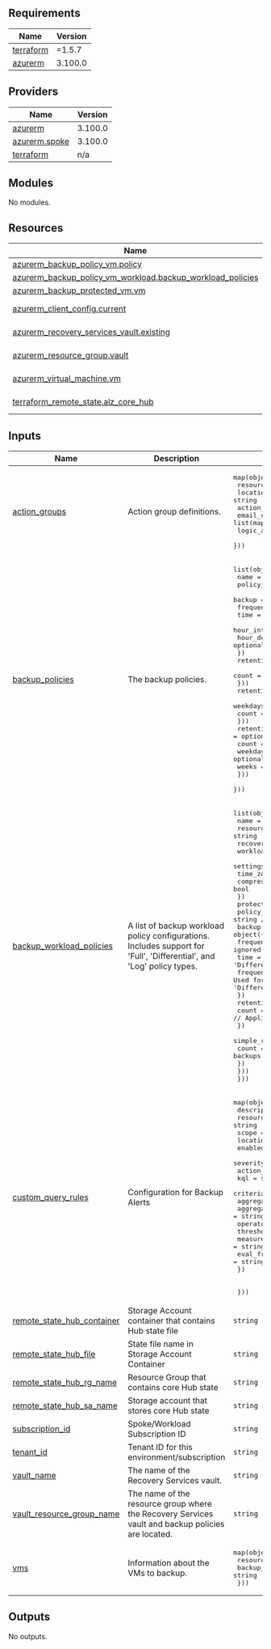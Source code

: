 <!-- BEGIN_TF_DOCS -->
## Requirements

| Name | Version |
|------|---------|
| <a name="requirement_terraform"></a> [terraform](#requirement\_terraform) | =1.5.7 |
| <a name="requirement_azurerm"></a> [azurerm](#requirement\_azurerm) | 3.100.0 |

## Providers

| Name | Version |
|------|---------|
| <a name="provider_azurerm"></a> [azurerm](#provider\_azurerm) | 3.100.0 |
| <a name="provider_azurerm.spoke"></a> [azurerm.spoke](#provider\_azurerm.spoke) | 3.100.0 |
| <a name="provider_terraform"></a> [terraform](#provider\_terraform) | n/a |

## Modules

No modules.

## Resources

| Name | Type |
|------|------|
| [azurerm_backup_policy_vm.policy](https://registry.terraform.io/providers/hashicorp/azurerm/3.100.0/docs/resources/backup_policy_vm) | resource |
| [azurerm_backup_policy_vm_workload.backup_workload_policies](https://registry.terraform.io/providers/hashicorp/azurerm/3.100.0/docs/resources/backup_policy_vm_workload) | resource |
| [azurerm_backup_protected_vm.vm](https://registry.terraform.io/providers/hashicorp/azurerm/3.100.0/docs/resources/backup_protected_vm) | resource |
| [azurerm_client_config.current](https://registry.terraform.io/providers/hashicorp/azurerm/3.100.0/docs/data-sources/client_config) | data source |
| [azurerm_recovery_services_vault.existing](https://registry.terraform.io/providers/hashicorp/azurerm/3.100.0/docs/data-sources/recovery_services_vault) | data source |
| [azurerm_resource_group.vault](https://registry.terraform.io/providers/hashicorp/azurerm/3.100.0/docs/data-sources/resource_group) | data source |
| [azurerm_virtual_machine.vm](https://registry.terraform.io/providers/hashicorp/azurerm/3.100.0/docs/data-sources/virtual_machine) | data source |
| [terraform_remote_state.alz_core_hub](https://registry.terraform.io/providers/hashicorp/terraform/latest/docs/data-sources/remote_state) | data source |

## Inputs

| Name | Description | Type | Default | Required |
|------|-------------|------|---------|:--------:|
| <a name="input_action_groups"></a> [action\_groups](#input\_action\_groups) | Action group definitions. | <pre>map(object({<br>    resource_group    = string<br>    location          = string<br>    action_group_name = string<br>    email_config      = list(map(string))<br>    logic_app_config  = list(map(string))<br>  }))</pre> | `null` | no |
| <a name="input_backup_policies"></a> [backup\_policies](#input\_backup\_policies) | The backup policies. | <pre>list(object({<br>    name        = string<br>    policy_type = string<br>    backup = object({<br>      frequency     = string<br>      time          = string<br>      hour_interval = optional(string)<br>      hour_duration = optional(string)<br>    })<br>    retention_daily = optional(object({<br>      count = number<br>    }))<br>    retention_weekly = optional(object({<br>      weekdays = list(string)<br>      count    = number<br>    }))<br>    retention_monthly = optional(object({<br>      count    = number<br>      weekdays = optional(list(string))<br>      weeks    = optional(list(string))<br>    }))<br>  }))</pre> | `[]` | no |
| <a name="input_backup_workload_policies"></a> [backup\_workload\_policies](#input\_backup\_workload\_policies) | A list of backup workload policy configurations. Includes support for 'Full', 'Differential', and 'Log' policy types. | <pre>list(object({<br>    name                = string<br>    resource_group_name = string<br>    recovery_vault_name = string<br>    workload_type       = string<br>    settings = object({<br>      time_zone           = string<br>      compression_enabled = bool<br>    })<br>    protection_policies = list(object({<br>      policy_type = string // Can be 'Full', 'Differential', or 'Log'<br>      backup = object({<br>        frequency            = string // Used for 'Full' and 'Differential', ignored for 'Log'<br>        time                 = string // Used for 'Full' and 'Differential', ignored for 'Log'<br>        frequency_in_minutes = number // Used for 'Log', should be null or ignored for 'Full' and 'Differential'<br>      })<br>      retention_daily = object({<br>        count = number // Applicable for 'Full' and 'Differential' backups<br>      })<br>      simple_retention = object({<br>        count = number // Used for 'Log' backups<br>      })<br>    }))<br>  }))</pre> | `[]` | no |
| <a name="input_custom_query_rules"></a> [custom\_query\_rules](#input\_custom\_query\_rules) | Configuration for Backup Alerts | <pre>map(object({<br>    description    = string<br>    resource_group = string<br>    scope          = string<br>    location       = string<br>    enabled        = bool<br>    severity       = number<br>    action_group   = string<br>    kql            = string<br>    criteria = object({<br>      aggregation             = string<br>      aggregation_granularity = string<br>      operator                = string<br>      threshold               = number<br>      measure_column          = string # not usually needed for "count" aggregation<br>      eval_frequency          = string<br>    })<br><br><br>  }))</pre> | `null` | no |
| <a name="input_remote_state_hub_container"></a> [remote\_state\_hub\_container](#input\_remote\_state\_hub\_container) | Storage Account container that contains Hub state file | `string` | n/a | yes |
| <a name="input_remote_state_hub_file"></a> [remote\_state\_hub\_file](#input\_remote\_state\_hub\_file) | State file name in Storage Account Container | `string` | n/a | yes |
| <a name="input_remote_state_hub_rg_name"></a> [remote\_state\_hub\_rg\_name](#input\_remote\_state\_hub\_rg\_name) | Resource Group that contains core Hub state | `string` | n/a | yes |
| <a name="input_remote_state_hub_sa_name"></a> [remote\_state\_hub\_sa\_name](#input\_remote\_state\_hub\_sa\_name) | Storage account that stores core Hub state | `string` | n/a | yes |
| <a name="input_subscription_id"></a> [subscription\_id](#input\_subscription\_id) | Spoke/Workload Subscription ID | `string` | n/a | yes |
| <a name="input_tenant_id"></a> [tenant\_id](#input\_tenant\_id) | Tenant ID for this environment/subscription | `string` | n/a | yes |
| <a name="input_vault_name"></a> [vault\_name](#input\_vault\_name) | The name of the Recovery Services vault. | `string` | n/a | yes |
| <a name="input_vault_resource_group_name"></a> [vault\_resource\_group\_name](#input\_vault\_resource\_group\_name) | The name of the resource group where the Recovery Services vault and backup policies are located. | `string` | n/a | yes |
| <a name="input_vms"></a> [vms](#input\_vms) | Information about the VMs to backup. | <pre>map(object({<br>    resource_group = string<br>    backup_policy  = string<br>  }))</pre> | n/a | yes |

## Outputs

No outputs.
<!-- END_TF_DOCS -->
